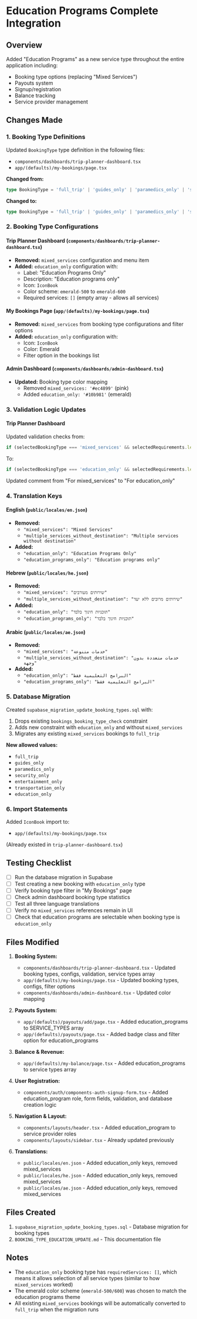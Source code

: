 # Education Programs Complete Integration

## Overview

Added "Education Programs" as a new service type throughout the entire application including:

- Booking type options (replacing "Mixed Services")
- Payouts system
- Signup/registration
- Balance tracking
- Service provider management

## Changes Made

### 1. Booking Type Definitions

Updated `BookingType` type definition in the following files:

- `components/dashboards/trip-planner-dashboard.tsx`
- `app/(defaults)/my-bookings/page.tsx`

**Changed from:**

```typescript
type BookingType = 'full_trip' | 'guides_only' | 'paramedics_only' | 'security_only' | 'entertainment_only' | 'transportation_only' | 'mixed_services';
```

**Changed to:**

```typescript
type BookingType = 'full_trip' | 'guides_only' | 'paramedics_only' | 'security_only' | 'entertainment_only' | 'transportation_only' | 'education_only';
```

### 2. Booking Type Configurations

#### Trip Planner Dashboard (`components/dashboards/trip-planner-dashboard.tsx`)

- **Removed:** `mixed_services` configuration and menu item
- **Added:** `education_only` configuration with:
    - Label: "Education Programs Only"
    - Description: "Education programs only"
    - Icon: `IconBook`
    - Color scheme: `emerald-500` to `emerald-600`
    - Required services: `[]` (empty array - allows all services)

#### My Bookings Page (`app/(defaults)/my-bookings/page.tsx`)

- **Removed:** `mixed_services` from booking type configurations and filter options
- **Added:** `education_only` configuration with:
    - Icon: `IconBook`
    - Color: Emerald
    - Filter option in the bookings list

#### Admin Dashboard (`components/dashboards/admin-dashboard.tsx`)

- **Updated:** Booking type color mapping
    - Removed `mixed_services: '#ec4899'` (pink)
    - Added `education_only: '#10b981'` (emerald)

### 3. Validation Logic Updates

#### Trip Planner Dashboard

Updated validation checks from:

```typescript
if (selectedBookingType === 'mixed_services' && selectedRequirements.length === 0)
```

To:

```typescript
if (selectedBookingType === 'education_only' && selectedRequirements.length === 0)
```

Updated comment from "For mixed_services" to "For education_only"

### 4. Translation Keys

#### English (`public/locales/en.json`)

- **Removed:**
    - `"mixed_services": "Mixed Services"`
    - `"multiple_services_without_destination": "Multiple services without destination"`
- **Added:**
    - `"education_only": "Education Programs Only"`
    - `"education_programs_only": "Education programs only"`

#### Hebrew (`public/locales/he.json`)

- **Removed:**
    - `"mixed_services": "שירותים מעורבים"`
    - `"multiple_services_without_destination": "שירותים מרובים ללא יעד"`
- **Added:**
    - `"education_only": "תוכניות חינוך בלבד"`
    - `"education_programs_only": "תוכניות חינוך בלבד"`

#### Arabic (`public/locales/ae.json`)

- **Removed:**
    - `"mixed_services": "خدمات متنوعة"`
    - `"multiple_services_without_destination": "خدمات متعددة بدون وجهة"`
- **Added:**
    - `"education_only": "البرامج التعليمية فقط"`
    - `"education_programs_only": "البرامج التعليمية فقط"`

### 5. Database Migration

Created `supabase_migration_update_booking_types.sql` with:

1. Drops existing `bookings_booking_type_check` constraint
2. Adds new constraint with `education_only` and without `mixed_services`
3. Migrates any existing `mixed_services` bookings to `full_trip`

**New allowed values:**

- `full_trip`
- `guides_only`
- `paramedics_only`
- `security_only`
- `entertainment_only`
- `transportation_only`
- `education_only`

### 6. Import Statements

Added `IconBook` import to:

- `app/(defaults)/my-bookings/page.tsx`

(Already existed in `trip-planner-dashboard.tsx`)

## Testing Checklist

- [ ] Run the database migration in Supabase
- [ ] Test creating a new booking with `education_only` type
- [ ] Verify booking type filter in "My Bookings" page
- [ ] Check admin dashboard booking type statistics
- [ ] Test all three language translations
- [ ] Verify no `mixed_services` references remain in UI
- [ ] Check that education programs are selectable when booking type is `education_only`

## Files Modified

1. **Booking System:**

    - `components/dashboards/trip-planner-dashboard.tsx` - Updated booking types, configs, validation, service types array
    - `app/(defaults)/my-bookings/page.tsx` - Updated booking types, configs, filter options
    - `components/dashboards/admin-dashboard.tsx` - Updated color mapping

2. **Payouts System:**

    - `app/(defaults)/payouts/add/page.tsx` - Added education_programs to SERVICE_TYPES array
    - `app/(defaults)/payouts/page.tsx` - Added badge class and filter option for education_programs

3. **Balance & Revenue:**

    - `app/(defaults)/my-balance/page.tsx` - Added education_programs to service types array

4. **User Registration:**

    - `components/auth/components-auth-signup-form.tsx` - Added education_program role, form fields, validation, and database creation logic

5. **Navigation & Layout:**

    - `components/layouts/header.tsx` - Added education_program to service provider roles
    - `components/layouts/sidebar.tsx` - Already updated previously

6. **Translations:**
    - `public/locales/en.json` - Added education_only keys, removed mixed_services
    - `public/locales/he.json` - Added education_only keys, removed mixed_services
    - `public/locales/ae.json` - Added education_only keys, removed mixed_services

## Files Created

1. `supabase_migration_update_booking_types.sql` - Database migration for booking types
2. `BOOKING_TYPE_EDUCATION_UPDATE.md` - This documentation file

## Notes

- The `education_only` booking type has `requiredServices: []`, which means it allows selection of all service types (similar to how `mixed_services` worked)
- The emerald color scheme (`emerald-500/600`) was chosen to match the education programs theme
- All existing `mixed_services` bookings will be automatically converted to `full_trip` when the migration runs
